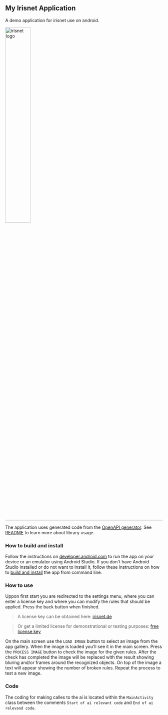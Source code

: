 ## My Irisnet Application

A demo application for irisnet use on android.

<img alt="irisnet logo" src="https://irisnet.de/wp-content/uploads/2020/04/irisnet_logo.svg" width="40%">

---

The application uses generated code from the [OpenAPI generator](https://github.com/OpenAPITools/openapi-generator). See [README](irisnetlib/README.md) to learn more about library usage.

### How to build and install

Follow the instructions on [developer.android.com](https://developer.android.com/studio/run) to run the app on your device or an emulator using Android Studio. If you don't have Android Studio installed or do not want to install it, follow these instructions on how to [build and install](https://developer.android.com/studio/build/building-cmdline) the app from command line.

### How to use

Uppon first start you are redirected to the settings menu, where you can enter a license key and where you can modify the rules that should be applied. Press the back button when finished.

>A license key can be obtained here: [irisnet.de](https://www.irisnet.de/prices)

>Or get a limited license for demonstrational or testing purposes: [free license key](https://www.irisnet.de/kasse?add-to-cart=26542)

On the main screen use the `LOAD IMAGE` button to select an image from the app gallery. When the image is loaded you'll see it in the main screen. Press the `PROCESS IMAGE` button to check the image for the given rules. After the check has completed the image will be replaced with the result showing bluring and/or frames around the recognized objects. On top of the image a text will appear showing the number of broken rules. Repeat the process to test a new image.

### Code

The coding for making calles to the ai is located within the `MainActivity` class between the comments `Start of ai relevant code` and `End of ai relevand code`.